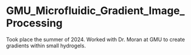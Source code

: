 # GMU_Microfluidic_Gradient_Image_Processing
Took place the summer of 2024. Worked with Dr. Moran at GMU to create gradients within small hydrogels.
